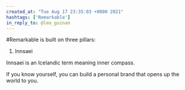 ```yaml
---
created_at: "Tue Aug 17 23:35:03 +0000 2021"
hashtags: ['Remarkable']
in_reply_to: @leo_guinan
---
```


#Remarkable is built on three pillars:

1. Innsaei

Innsaei is an Icelandic term meaning inner compass. 

If you know yourself, you can build a personal brand that opens up the world to you.